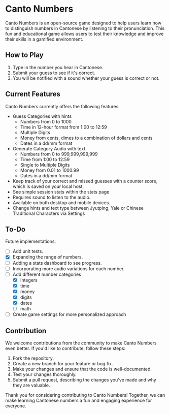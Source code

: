 # Canto Numbers

Canto Numbers is an open-source game designed to help users learn how to distinguish numbers in Cantonese by listening to their pronunciation. This fun and educational game allows users to test their knowledge and improve their skills in a gamified environment.

## How to Play

1. Type in the number you hear in Cantonese.
2. Submit your guess to see if it's correct.
3. You will be notified with a sound whether your guess is correct or not.

## Current Features

Canto Numbers currently offers the following features:

- Guess Categories with hints
  - Numbers from 0 to 1000
  - Time in 12-hour format from 1:00 to 12:59
  - Multiple Digits
  - Money from cents, dimes to a combination of dollars and cents
  - Dates in a dd/mm format
- Generate Category Audio with text
  - Numbers from 0 to 999,999,999,999
  - Time from 1:00 to 12:59
  - Single to Multiple Digits
  - Money from 0.01 to 1000.99
  - Dates in a dd/mm format
- Keep track of your correct and missed guesses with a counter score, which is saved on your local host.
- See simple session stats within the stats page
- Requires sound to listen to the audio.
- Available on both desktop and mobile devices.
- Change hints and text type between Jyutping, Yale or Chinese Traditional Characters via Settings

## To-Do

Future implementations:

- [ ] Add unit tests.
- [x] Expanding the range of numbers.
- [ ] Adding a stats dashboard to see progress.
- [ ] Incorporating more audio variations for each number.
- [ ] Add different number categories
  - [x] integers
  - [x] time
  - [x] money
  - [x] digits
  - [x] dates
  - [ ] math
- [ ] Create game settings for more personalized approach

## Contribution

We welcome contributions from the community to make Canto Numbers even better. If you'd like to contribute, follow these steps:

1. Fork the repository.
2. Create a new branch for your feature or bug fix.
3. Make your changes and ensure that the code is well-documented.
4. Test your changes thoroughly.
5. Submit a pull request, describing the changes you've made and why they are valuable.

Thank you for considering contributing to Canto Numbers! Together, we can make learning Cantonese numbers a fun and engaging experience for everyone.
